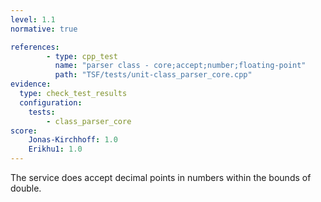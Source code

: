 ```yaml
---
level: 1.1
normative: true

references:
        - type: cpp_test
          name: "parser class - core;accept;number;floating-point"
          path: "TSF/tests/unit-class_parser_core.cpp"
evidence:
  type: check_test_results
  configuration:
    tests: 
        - class_parser_core
score:
    Jonas-Kirchhoff: 1.0
    Erikhu1: 1.0
---
```


The service does accept decimal points in numbers within the bounds of double.
